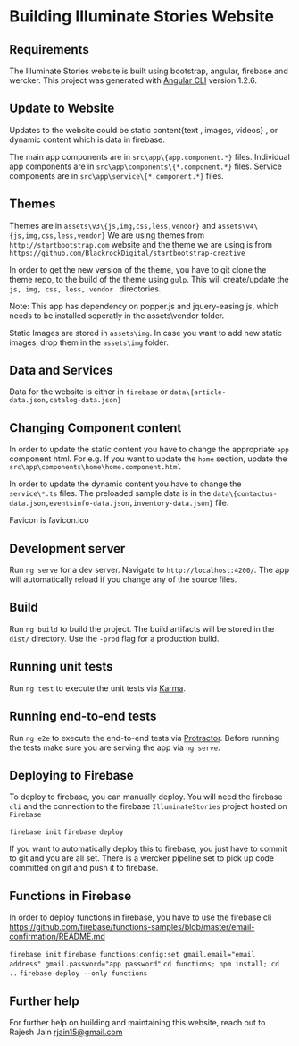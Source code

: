 # Building Illuminate Stories Website

## Requirements
The Illuminate Stories website is built using bootstrap, angular, firebase and wercker.
This project was generated with [Angular CLI](https://github.com/angular/angular-cli) version 1.2.6.

## Update to Website
Updates to the website could be static content{text , images, videos} , or dynamic content which is data in firebase.

The main app components are in `src\app\{app.component.*}` files.
Individual app components are in `src\app\components\{*.component.*}` files.
Service components are in `src\app\service\{*.component.*}` files.

## Themes
Themes are in `assets\v3\{js,img,css,less,vendor}` and `assets\v4\{js,img,css,less,vendor}`
We are using themes from `http://startbootstrap.com` website and the theme we are using is from
`https://github.com/BlackrockDigital/startbootstrap-creative`

In order to get the new version of the theme, you have to git clone the theme repo, to the build of the theme using `gulp`. This will create/update the `js, img, css, less, vendor ` directories.

Note: This app has dependency on popper.js and jquery-easing.js, which needs to be installed seperatly in the assets\vendor folder.

Static Images are stored in `assets\img`. In case you want to add new static images, drop them in the `assets\img` folder.



## Data and Services
Data for the website is either in `firebase` or `data\{article-data.json,catalog-data.json}`

## Changing Component content
In order to update the static content you have to change the appropriate `app` component html.
For e.g. If you want to update the `home` section, update the `src\app\components\home\home.component.html`


In order to update the dynamic content you have to change the `service\*.ts` files.
The preloaded sample data is in the `data\{contactus-data.json,eventsinfo-data.json,inventory-data.json}` file.

Favicon is favicon.ico

## Development server
Run `ng serve` for a dev server. Navigate to `http://localhost:4200/`. The app will automatically reload if you change any of the source files.

## Build

Run `ng build` to build the project. The build artifacts will be stored in the `dist/` directory. Use the `-prod` flag for a production build.

## Running unit tests

Run `ng test` to execute the unit tests via [Karma](https://karma-runner.github.io).

## Running end-to-end tests

Run `ng e2e` to execute the end-to-end tests via [Protractor](http://www.protractortest.org/).
Before running the tests make sure you are serving the app via `ng serve`.

## Deploying to Firebase
To deploy to firebase, you can manually deploy. You will need the firebase `cli` and the connection to the firebase `IlluminateStories` project hosted on `Firebase`

`firebase init`
`firebase deploy`

If you want to automatically deploy this to firebase, you just have to commit to git and you are all set. There is a wercker pipeline set to pick up code committed on git and push it to firebase.


## Functions in Firebase
In order to deploy functions in firebase, you have to use the firebase cli
https://github.com/firebase/functions-samples/blob/master/email-confirmation/README.md

`firebase init`
`firebase functions:config:set gmail.email="email address" gmail.password="app password"`
`cd functions; npm install; cd ..`
`firebase deploy --only functions`

## Further help
For further help on building and maintaining this website, reach out to Rajesh Jain <rjain15@gmail.com>
